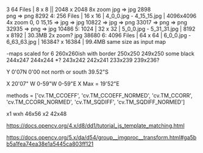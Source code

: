 3   64 Files | 8  x  8 || 2048 x 2048                                                   8x zoom
        jpg => jpg 2898             
        png => png 8292
4:  256 Files | 16 x 16 |  4_0_0.jpg - 4_15_15.jpg    |  4096x4096                      4x zoom
                                0, 0 15,15
    => jpg => jpg 10822
    => jpg => png 33017
    => png => png 32935
    => png => jpg 10486
5: 1024 | 32 x 32 |  5_0_0.jpg - 5_31_31.jpg    | 8192 x 8192 | 30.3MB             2x zoom?
      jpg 38680
6: 4096 Files | 64 x 64 |  6_0_0.jpg - 6_63_63.jpg    | 16384? x 16384 | 99.4MB same size as input map





-maps scaled for 6 
        260x260ish with border
        250x250
        249x250  some black
        244x247
        244x244 *?
        243x242
        242x241
        233x239
        239x236?

Y
0'07N
0'00 not north or south
39.52"S


X 20'07" W
0-59"W
0-59"E
X Max = 19'52"E






methods = ['cv.TM_CCOEFF', 'cv.TM_CCOEFF_NORMED', 'cv.TM_CCORR',
            'cv.TM_CCORR_NORMED', 'cv.TM_SQDIFF', 'cv.TM_SQDIFF_NORMED']


x1     wxh 46x56
x2         42x48



https://docs.opencv.org/4.x/d8/dd1/tutorial_js_template_matching.html

https://docs.opencv.org/5.x/da/d54/group__imgproc__transform.html#ga5bb5a1fea74ea38e1a5445ca803ff121